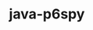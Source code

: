 ---
title: java-p6spy
registryType: instrumentation
tags:
  - opentracing
  
  - Java
  
repo: https://github.com/opentracing-contrib/java-p6spy
license: Apache License 2.0
description: OpenTracing Instrumentation for P6Spy
authors: OpenTracing Contributors
otVersion: latest
---